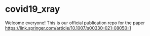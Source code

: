 # covid19_xray

Welcome everyone! This is our official publication repo for the paper https://link.springer.com/article/10.1007/s00330-021-08050-1

